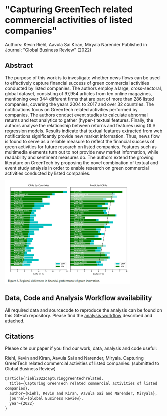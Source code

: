 # "Capturing GreenTech related commercial activities of listed companies"
Authors: Kevin Riehl, Aavula Sai Kiran, Miryala Narender
Published in Journal: "Global Business Review" (2022)

## Abstract
The purpose of this work is to investigate whether news flows can be used to effectively capture financial success of green commercial activities conducted by listed companies.  The authors employ a large, cross-sectoral, global dataset, consisting of 97,954 articles from ten online magazines, mentioning over 344 different firms that are part of more than 286 listed companies, covering the years 2004 to 2017 and over 32 countries. The notifications focus on GreenTech related activities performed by companies. The authors conduct event studies to calculate abnormal returns and text analytics to gather (hyper-) textual features. Finally, the authors analyse the relationship between returns and features using OLS regression models. Results indicate that textual features extracted from web notifications significantly provide new market information. Thus, news flow is found to serve as a reliable measure to reflect the financial success of green activities for future research on listed companies. Features such as multimedia elements turn out to not provide new market information, while readability and sentiment measures do. 
The authors extend the growing literature on GreenTech by proposing the novel combination of textual and event study analysis in order to enable research on green commercial activities conducted by listed companies. 


<img src="https://github.com/DerKevinRiehl/greentechpaper_sustainability/blob/main/github_imgs/titleimage.PNG" width="400">

## Data, Code and Analysis Workflow availability
All required data and sourcecode to reproduce the analysis can be found on this GitHub repository.
Please find the [analysis workflow](https://github.com/DerKevinRiehl/greentechpaper_sustainability/blob/main/AnalysisWorkflow.ipynb) described and attached.

## Citations
Please cite our paper if you find our work, data, analysis and code useful:

Riehl, Kevin and Kiran, Aavula Sai and Narender, Miryala. Capturing GreenTech related commercial activities of listed companies. (submitted to Global Business Review)

```
@article{riehl2022capturinggreentechrelated,
  title={Capturing GreenTech related commercial activities of listed companies},
  author={Riehl, Kevin and Kiran, Aavula Sai and Narender, Miryala},
  journal={Global Business Review},
  year={2022}
}
```
